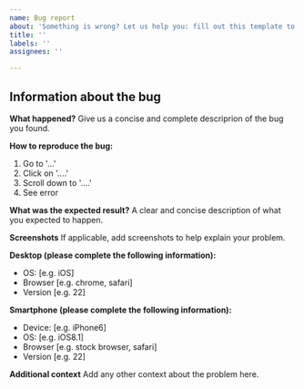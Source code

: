 ```yaml
---
name: Bug report
about: 'Something is wrong? Let us help you: fill out this template to raise a bug to us.'
title: ''
labels: ''
assignees: ''

---
```


## Information about the bug

**What happened?**
Give us a concise and complete descriprion of the bug you found.

**How to reproduce the bug:**
1. Go to '...'
2. Click on '....'
3. Scroll down to '....'
4. See error

**What was the expected result?**
A clear and concise description of what you expected to happen.

**Screenshots**
If applicable, add screenshots to help explain your problem.

**Desktop (please complete the following information):**
 - OS: [e.g. iOS]
 - Browser [e.g. chrome, safari]
 - Version [e.g. 22]

**Smartphone (please complete the following information):**
 - Device: [e.g. iPhone6]
 - OS: [e.g. iOS8.1]
 - Browser [e.g. stock browser, safari]
 - Version [e.g. 22]

**Additional context**
Add any other context about the problem here.
